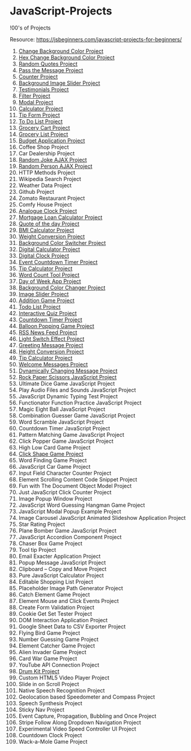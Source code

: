 # JavaScript-Projects
!00's of Projects

Resource: https://jsbeginners.com/javascript-projects-for-beginners/
1. <a href="https://jsbeginners.com/change-background-color-project/">Change Background Color Project</a>
2. <a href="https://jsbeginners.com/hex-change-background-color-project">Hex Change Background Color Project</a>
3. <a href="https://jsbeginners.com/random-quotes-project">Random Quotes Project</a>
4. <a href="https://jsbeginners.com/pass-the-message-project">Pass the Message Project</a>
5. <a href="https://jsbeginners.com/counter-project">Counter Project</a>
6. <a href="https://jsbeginners.com/background-image-slider-project">Background Image Slider Project</a>
7. <a href="https://jsbeginners.com/testimonials-project">Testimonials Project</a>
8. <a href="https://jsbeginners.com/filter-project">Filter Project</a>
9. <a href="https://jsbeginners.com/modal-javascript-project/">Modal Project</a>
10. <a href="https://jsbeginners.com/calculator-javascript-project/">Calculator Project</a>
11. <a href="https://jsbeginners.com/tip-form-javascript-project/">Tip Form Project</a>
12. <a href="https://jsbeginners.com/todo-list-javascript-project-v1/">To Do List Project</a>
13. <a href="https://jsbeginners.com/grocery-cart-javascript-project/">Grocery Cart Project</a>
14. <a href="https://jsbeginners.com/javascript-grocery-list-project/">Grocery List Project</a> 
17. <a href="https://jsbeginners.com/javascript-budget-app/">Budget Application Project</a>
18. Coffee Shop Project
19. Car Dealership Project
20. <a href="https://jsbeginners.com/random-joke-javascript-ajax-project/">Random Joke AJAX Project</a>
21. <a href="https://jsbeginners.com/javascript-random-user-api-project/">Random Person AJAX Project</a>
22. HTTP Methods Project
23. Wikipedia Search Project
24. Weather Data Project
25. Github Project
26. Zomato Restaurant Project
27. Comfy House Project
28. <a href="https://jsbeginners.com/analogue-clock-project/">Analogue Clock Project</a>
29. <a href="https://jsbeginners.com/mortgage-loan-javascript-calculator/">Mortgage Loan Calculator Project</a>
30. <a href="https://jsbeginners.com/javascript-quote-generator-project/">Quote of the day Project</a>
31. <a href="https://jsbeginners.com/javascript-bmi-calculator-project/">BMI Calculator Project</a>
32. <a href="https://jsbeginners.com/javascript-conversion-calculator/">Weight Conversion Project</a>
33. <a href="https://jsbeginners.com/javascript-background-color-switcher/">Background Color Switcher Project</a>
35. <a href="https://jsbeginners.com/basic-javascript-calculator/">Digital Calculator Project</a>
36. <a rel="noreferrer noopener" href="https://jsbeginners.com/javascript-digital-clock/" target="_blank">Digital Clock Project</a>
37. <a rel="noreferrer noopener" href="https://jsbeginners.com/javascript-countdown-timer/" target="_blank">Event Countdown Timer Project</a>
38. <a href="https://jsbeginners.com/javascript-tip-percent-calculator/">Tip Calculator Project</a>
39. <a href="https://jsbeginners.com/javascript-word-length-calculator/">Word Count Tool Project</a>
41. <a href="https://jsbeginners.com/javascript-day-of-the-week-project/">Day of Week App Project</a>
42. <a href="https://jsbeginners.com/javascript-color-change-app/">Background Color Changer Project</a>
43. <a href="https://jsbeginners.com/javascript-image-slider/">Image Slider Project</a>
44. <a href="https://jsbeginners.com/javascript-math-addition-app/">Addition Game Project</a>
45. <a href="https://jsbeginners.com/javascript-todo-list-project/">Todo List Project</a>
46. <a href="https://jsbeginners.com/javascript-quiz-project/">Interactive Quiz Project</a>
47. <a href="https://jsbeginners.com/javascript-countdown-clock-project/">Countdown Timer Project</a>
48. <a href="https://jsbeginners.com/javascript-balloon-popping-project/">Balloon Popping Game Project</a>
49. <a href="https://jsbeginners.com/javascript-rss-feed-reader-project/">RSS News Feed Project</a>
51. <a href="https://jsbeginners.com/javascript-light-switch-project/">Light Switch Effect Project</a>
52. <a href="https://jsbeginners.com/javascript-greeting-message-project/">Greeting Message Project</a>
53. <a href="https://jsbeginners.com/javascript-height-converter-project/">Height Conversion Project</a>
59. <a href="https://jsbeginners.com/tip-calculator-project-basic/">Tip Calculator Project</a>
60. <a href="https://jsbeginners.com/welcome-message-project/">Welcome Messages Project</a>
61. <a href="https://jsbeginners.com/javascript-dynamic-time-message/">Dynamically Changing Message Project</a>
63. <a href="https://jsbeginners.com/rock-paper-scissors-javascript-game/">Rock Paper Scissors JavaScript Project</a>
64. Ultimate Dice Game JavaScript Project
65. Play Audio Files and Sounds  JavaScript Project
66. JavaScript Dynamic Typing Test Project
67. Functionator Function Practice JavaScript Project
68. Magic Eight Ball JavaScript Project
69. Combination Guesser Game JavaScript Project 
70. Word Scramble JavaScript Project 
71. Countdown Timer JavaScript Project 
72. Pattern Matching Game JavaScript Project 
73. Click Popper Game JavaScript Project 
74. High Low Card Game Project
75. <a href="https://jsbeginners.com/circle-click-javascript-game/">Click Shape Game Project</a>
76. Word Finding Game Project
77. JavaScript Car Game Project
78. Input Field Character Counter Project
79. Element Scrolling Content Code Snippet Project
80. Fun with The Document Object Model Project
81. Just JavaScript Click Counter Project
82. Image Popup Window Project
83. JavaScript Word Guessing Hangman Game Project
84. JavaScript Modal Popup Example Project
85. Image Carousel JavaScript Animated Slideshow Application Project
86. Star Rating Project
87. Plane Bomber Game JavaScript Project 
88. JavaScript Accordion Component Project
89. Chaser Box Game Project
90. Tool tip Project
91. Email Exacter Application Project
92. Popup Message JavaScript Project 
93. Clipboard – Copy and Move Project
94. Pure JavaScript Calculator Project
95. Editable Shopping List Project
96. Placeholder Image Path Generator Project
97. Catch Element Game Project
98. Element Mouse and Click Events Project
99. Create Form Validation Project
100. Cookie Get Set Tester Project
101. DOM Interaction Application Project
102. Google Sheet Data to CSV Exporter Project
103. Flying Bird Game Project
104. Number Guessing Game Project
105. Element Catcher Game Project
106. Alien Invader Game Project
107. Card War Game Project
108. YouTube API Connection Project
110. <a href="https://jsbeginners.com/drum-kit-javascript-project/">Drum Kit Project</a>
120. Custom HTML5 Video Player Project
122. Slide in on Scroll Project
129. Native Speech Recognition Project
130. Geolocation based Speedometer and Compass Project
132. Speech Synthesis Project
133. Sticky Nav Project
134. Event Capture, Propagation, Bubbling and Once Project
135. Stripe Follow Along Dropdown Navigation Project
137. Experimental Video Speed Controller UI Project
138. Countdown Clock Project
139. Wack-a-Mole Game Project
